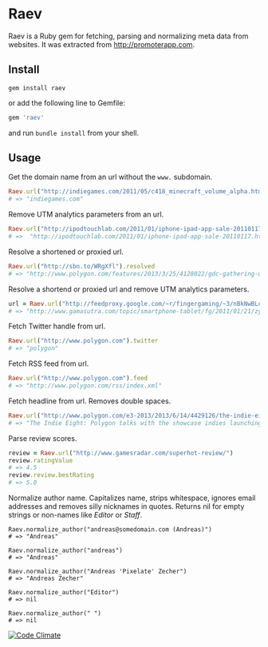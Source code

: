 Raev
====

Raev is a Ruby gem for fetching, parsing and normalizing meta data from websites. It was extracted from http://promoterapp.com.

Install
--------

```shell
gem install raev
```
or add the following line to Gemfile:

```ruby
gem 'raev'
```
and run `bundle install` from your shell.

Usage
-----

Get the domain name from an url without the `www.` subdomain.

```ruby
Raev.url("http://indiegames.com/2011/05/c418_minecraft_volume_alpha.html").base
# => "indiegames.com"
```

Remove UTM analytics parameters from an url.

```ruby
Raev.url("http://ipodtouchlab.com/2011/01/iphone-ipad-app-sale-20110117.html?utm_campaign=touch_lab_bot&utm_medium=twitter&utm_source=am6_feedtweet").clean
# =>  "http://ipodtouchlab.com/2011/01/iphone-ipad-app-sale-20110117.html"
```

Resolve a shortened or proxied url.

```ruby
Raev.url("http://sbn.to/WRgXfl").resolved
# => "http://www.polygon.com/features/2013/3/25/4128022/gdc-gathering-of-game-makers"
```

Resolve a shortend or proxied url and remove UTM analytics parameters.

```ruby
url = Raev.url("http://feedproxy.google.com/~r/fingergaming/~3/nBkNwBLq-U8/").resolved_and_clean 
# => "http://www.gamasutra.com/topic/smartphone-tablet/fg/2011/01/21/zynga-acquires-drop7-developer-areacode/"   
```

Fetch Twitter handle from url.

```ruby
Raev.url("http://www.polygon.com").twitter
# => "polygon"
```

Fetch RSS feed from url.

```ruby
Raev.url("http://www.polygon.com").feed
# => "http://www.polygon.com/rss/index.xml"
```

Fetch headline from url. Removes double spaces.

```ruby
Raev.url("http://www.polygon.com/e3-2013/2013/6/14/4429126/the-indie-eight-ps4").headline
# => "The Indie Eight: Polygon talks with the showcase indies launching on PS4"
```

Parse review scores.

```ruby
review = Raev.url("http://www.gamesradar.com/superhot-review/")
review.ratingValue
# => 4.5
review.review.bestRating
# => 5.0
```

Normalize author name. Capitalizes name, strips whitespace, ignores email addresses and removes silly nicknames in quotes. Returns nil for empty strings or non-names like *Editor* or *Staff*.

```
Raev.normalize_author("andreas@somedomain.com (Andreas)")
# => "Andreas"

Raev.normalize_author("andreas")
# => "Andreas"

Raev.normalize_author("Andreas 'Pixelate' Zecher")
# => "Andreas Zecher"

Raev.normalize_author("Editor")
# => nil

Raev.normalize_author(" ")
# => nil
```

[![Code Climate](https://codeclimate.com/github/pixelate/raev/badges/gpa.svg)](https://codeclimate.com/github/pixelate/raev)